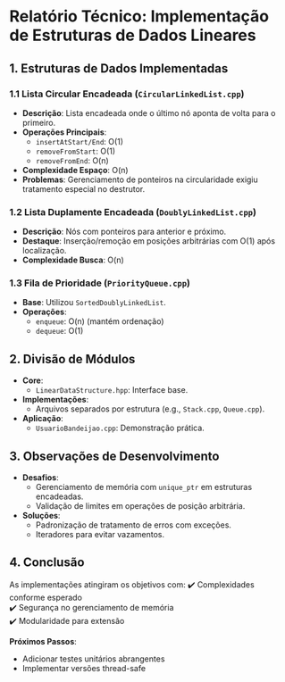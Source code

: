# Relatório Técnico: Implementação de Estruturas de Dados Lineares

## 1. Estruturas de Dados Implementadas

### 1.1 Lista Circular Encadeada (`CircularLinkedList.cpp`)
- **Descrição**: Lista encadeada onde o último nó aponta de volta para o primeiro.
- **Operações Principais**:
  - `insertAtStart/End`: O(1)
  - `removeFromStart`: O(1)
  - `removeFromEnd`: O(n)
- **Complexidade Espaço**: O(n)
- **Problemas**: Gerenciamento de ponteiros na circularidade exigiu tratamento especial no destrutor.

### 1.2 Lista Duplamente Encadeada (`DoublyLinkedList.cpp`)
- **Descrição**: Nós com ponteiros para anterior e próximo.
- **Destaque**: Inserção/remoção em posições arbitrárias com O(1) após localização.
- **Complexidade Busca**: O(n)

### 1.3 Fila de Prioridade (`PriorityQueue.cpp`)
- **Base**: Utilizou `SortedDoublyLinkedList`.
- **Operações**:
  - `enqueue`: O(n) (mantém ordenação)
  - `dequeue`: O(1)

## 2. Divisão de Módulos
- **Core**: 
  - `LinearDataStructure.hpp`: Interface base.
- **Implementações**: 
  - Arquivos separados por estrutura (e.g., `Stack.cpp`, `Queue.cpp`).
- **Aplicação**:
  - `UsuarioBandeijao.cpp`: Demonstração prática.

## 3. Observações de Desenvolvimento
- **Desafios**:
  - Gerenciamento de memória com `unique_ptr` em estruturas encadeadas.
  - Validação de limites em operações de posição arbitrária.
- **Soluções**:
  - Padronização de tratamento de erros com exceções.
  - Iteradores para evitar vazamentos.

## 4. Conclusão
As implementações atingiram os objetivos com:
✔️ Complexidades conforme esperado  
✔️ Segurança no gerenciamento de memória  
✔️ Modularidade para extensão  

**Próximos Passos**:
- Adicionar testes unitários abrangentes
- Implementar versões thread-safe
